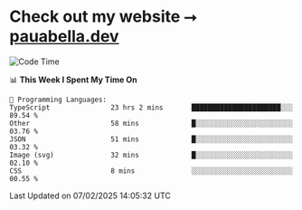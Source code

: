 # Check out my website ⭢ [pauabella.dev](https://pauabella.dev)

<!--START_SECTION:waka-->
![Code Time](http://img.shields.io/badge/Code%20Time-4%2C057%20hrs%2052%20mins-blue)

📊 **This Week I Spent My Time On** 

```text
💬 Programming Languages: 
TypeScript               23 hrs 2 mins       ██████████████████████░░░   89.54 % 
Other                    58 mins             █░░░░░░░░░░░░░░░░░░░░░░░░   03.76 % 
JSON                     51 mins             █░░░░░░░░░░░░░░░░░░░░░░░░   03.32 % 
Image (svg)              32 mins             █░░░░░░░░░░░░░░░░░░░░░░░░   02.10 % 
CSS                      8 mins              ░░░░░░░░░░░░░░░░░░░░░░░░░   00.55 % 
```


 Last Updated on 07/02/2025 14:05:32 UTC
<!--END_SECTION:waka-->
